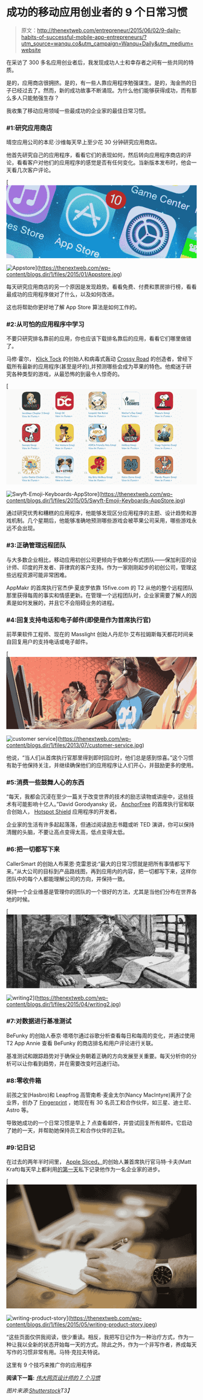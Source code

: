 # 成功的移动应用创业者的 9 个日常习惯

> 原文：<http://thenextweb.com/entrepreneur/2015/06/02/9-daily-habits-of-successful-mobile-app-entrepreneurs/?utm_source=wanqu.co&utm_campaign=Wanqu+Daily&utm_medium=website>

在采访了 300 多名应用创业者后，我发现成功人士和幸存者之间有一些共同的特质。

是的，应用商店很拥挤。是的，有一些人靠应用程序勉强谋生。是的，淘金热的日子已经过去了。然而，新的成功故事不断涌现。为什么他们能够获得成功，而有那么多人只能勉强生存？

我收集了移动应用领域一些最成功的企业家的最佳日常习惯。

### #1:研究应用商店

晴空应用公司的本尼·沙维每天早上至少花 30 分钟研究应用商店。

他首先研究自己的应用程序，看看它们的表现如何，然后转向应用程序商店的评论，看看客户对他们的应用程序的感觉是否有任何变化。当新版本发布时，他会一天看几次客户评论。

[](https://thenextweb.com/wp-content/blogs.dir/1/files/2015/01/Appstore.jpg)

[![Appstore](img/d40b674d24dd64f5975a271964ba174e.png)

<noscript><img loading="lazy" class="aligncenter size-large wp-image-827002" src="img/d40b674d24dd64f5975a271964ba174e.png" alt="Appstore" srcset="https://cdn0.tnwcdn.com/wp-content/blogs.dir/1/files/2015/01/Appstore-520x199.jpg 520w, https://cdn0.tnwcdn.com/wp-content/blogs.dir/1/files/2015/01/Appstore-220x84.jpg 220w, https://cdn0.tnwcdn.com/wp-content/blogs.dir/1/files/2015/01/Appstore-730x280.jpg 730w, https://cdn0.tnwcdn.com/wp-content/blogs.dir/1/files/2015/01/Appstore.jpg 1460w" data-original-src="https://cdn0.tnwcdn.com/wp-content/blogs.dir/1/files/2015/01/Appstore-520x199.jpg"/></noscript>](https://thenextweb.com/wp-content/blogs.dir/1/files/2015/01/Appstore.jpg) 

[](https://thenextweb.com/wp-content/blogs.dir/1/files/2015/01/Appstore.jpg)

每天研究应用商店的另一个原因是发现趋势。看看免费、付费和票房排行榜，看看最成功的应用程序做对了什么，以及如何改进。

这也将帮助你更好地了解 App Store 算法是如何工作的。

### #2:从可怕的应用程序中学习

不要只研究排名靠前的应用，你也应该下载排名靠后的应用，看看它们哪里做错了。

马修·霍尔， [Klick Tock](http://www.klicktock.com/) 的创始人和病毒式轰动 [Crossy Road](http://crossyroad.com/) 的创造者，曾经下载所有最新的应用程序(甚至是坏的),并预测哪些会成为苹果的特色。他痴迷于研究各种类型的游戏，从最恐怖的到最令人惊奇的。

[](https://thenextweb.com/wp-content/blogs.dir/1/files/2015/05/Swyft-Emoji-Keyboards-AppStore.jpg)

[![Swyft-Emoji-Keyboards-AppStore](img/804bfacdbb21bef94b49cbea387aed52.png)

<noscript><img loading="lazy" class="aligncenter size-large wp-image-870013" src="img/804bfacdbb21bef94b49cbea387aed52.png" alt="Swyft-Emoji-Keyboards-AppStore" srcset="https://cdn0.tnwcdn.com/wp-content/blogs.dir/1/files/2015/05/Swyft-Emoji-Keyboards-AppStore-520x260.jpg 520w, https://cdn0.tnwcdn.com/wp-content/blogs.dir/1/files/2015/05/Swyft-Emoji-Keyboards-AppStore-220x110.jpg 220w, https://cdn0.tnwcdn.com/wp-content/blogs.dir/1/files/2015/05/Swyft-Emoji-Keyboards-AppStore-1200x600.jpg 1200w, https://cdn0.tnwcdn.com/wp-content/blogs.dir/1/files/2015/05/Swyft-Emoji-Keyboards-AppStore.jpg 1216w" data-original-src="https://cdn0.tnwcdn.com/wp-content/blogs.dir/1/files/2015/05/Swyft-Emoji-Keyboards-AppStore-520x260.jpg"/></noscript>](https://thenextweb.com/wp-content/blogs.dir/1/files/2015/05/Swyft-Emoji-Keyboards-AppStore.jpg) 

[](https://thenextweb.com/wp-content/blogs.dir/1/files/2015/05/Swyft-Emoji-Keyboards-AppStore.jpg)

通过研究优秀和糟糕的应用程序，他能够发现区分应用程序的主题、设计趋势和游戏机制。几个星期后，他能够准确地预测哪些游戏会被苹果公司采用，哪些游戏永远不会出现。

### #3:正确管理远程团队

与大多数企业相比，移动应用初创公司更倾向于依赖分布式团队——保加利亚的设计师、印度的开发者、菲律宾的客户支持。作为一家刚刚起步的初创公司，管理这些远程资源可能非常困难。

AppMakr 的首席执行官杰伊·夏皮罗依靠 15five.com 的 T2 从他的整个远程团队那里获得每周的事实和情感更新。在管理一个远程团队时，企业家需要了解人的因素是如何发展的，并且它不会阻碍业务的进程。

### #4:回复支持电话和电子邮件(即使是作为首席执行官)

前苹果软件工程师、现在的 Masslight 创始人丹尼尔·艾布拉姆斯每天都花时间亲自回复用户的支持电话或电子邮件。

[](https://thenextweb.com/wp-content/blogs.dir/1/files/2013/07/customer-service.jpg)

[![customer service](img/67b3b4eb014ea5dc4bf484e573ac9c47.png)

<noscript><img loading="lazy" class="aligncenter size-large wp-image-647622" src="img/67b3b4eb014ea5dc4bf484e573ac9c47.png" alt="customer service" srcset="https://cdn0.tnwcdn.com/wp-content/blogs.dir/1/files/2013/07/customer-service-520x197.jpg 520w, https://cdn0.tnwcdn.com/wp-content/blogs.dir/1/files/2013/07/customer-service-220x83.jpg 220w, https://cdn0.tnwcdn.com/wp-content/blogs.dir/1/files/2013/07/customer-service-730x276.jpg 730w, https://cdn0.tnwcdn.com/wp-content/blogs.dir/1/files/2013/07/customer-service.jpg 1450w" data-original-src="https://cdn0.tnwcdn.com/wp-content/blogs.dir/1/files/2013/07/customer-service-520x197.jpg"/></noscript>](https://thenextweb.com/wp-content/blogs.dir/1/files/2013/07/customer-service.jpg) 

[](https://thenextweb.com/wp-content/blogs.dir/1/files/2013/07/customer-service.jpg)

他说，“当人们从首席执行官那里得到即时回应时，他们总是感到惊喜。”这个习惯有助于他保持关注，并继续确保他们的应用程序让人们开心，并鼓励更多的使用。

### #5:消费一些鼓舞人心的东西

“每天，我都会沉浸在至少一篇关于改变世界的技术的励志读物或讲座中，这些技术有可能影响十亿人。”David Gorodyansky 说， [AnchorFree](http://www.anchorfree.com) 的首席执行官和联合创始人， [Hotspot Shield](http://www.hotspotshield.com) 应用程序的开发者。

企业家的生活有许多起起落落，但通过阅读励志书籍或听 TED 演讲，你可以保持清醒的头脑，不要让高点变得太高，低点变得太低。

### #6:把一切都写下来

CallerSmart 的创始人布莱恩·克雷恩说:“最大的日常习惯就是把所有事情都写下来。”从大公司的目标到产品路线图，再到应用内的内容，把一切都写下来，这样你团队中的每个人都能理解公司的方向，并保持一致。

保持一个企业维基是管理你的团队的一个很好的方法，尤其是当他们分布在世界各地的时候。

[](https://thenextweb.com/wp-content/blogs.dir/1/files/2015/04/writing2.jpg)

[![writing2](img/7735b11c5720c6f74421742e35877ad8.png)

<noscript><img loading="lazy" class="aligncenter size-large wp-image-858375" src="img/7735b11c5720c6f74421742e35877ad8.png" alt="writing2" srcset="https://cdn0.tnwcdn.com/wp-content/blogs.dir/1/files/2015/04/writing2-520x202.jpg 520w, https://cdn0.tnwcdn.com/wp-content/blogs.dir/1/files/2015/04/writing2-220x85.jpg 220w, https://cdn0.tnwcdn.com/wp-content/blogs.dir/1/files/2015/04/writing2-730x284.jpg 730w, https://cdn0.tnwcdn.com/wp-content/blogs.dir/1/files/2015/04/writing2.jpg 798w" data-original-src="https://cdn0.tnwcdn.com/wp-content/blogs.dir/1/files/2015/04/writing2-520x202.jpg"/></noscript>](https://thenextweb.com/wp-content/blogs.dir/1/files/2015/04/writing2.jpg) 

[](https://thenextweb.com/wp-content/blogs.dir/1/files/2015/04/writing2.jpg)

### #7:对数据进行基准测试

BeFunky 的创始人泰京·塔塔尔通过谷歌分析查看每日和每周的变化，并通过使用 T2 App Annie 查看 BeFunky 的商店排名和用户评论进行关联。

基准测试和跟踪趋势对于确保业务朝着正确的方向发展至关重要。每天分析你的分析可以让你看到趋势，并在需要改变时迅速行动。

### #8:零收件箱

前孩之宝(Hasbro)和 Leapfrog 高管南希·麦金太尔(Nancy MacIntyre)离开了企业界，创办了 [Fingerprint](http://fingerprintplay.com) ，她现在有 30 名员工和合作伙伴，如三星、迪士尼、Astro 等。

导致她成功的一个日常习惯是早上 7 点查看邮件，并尝试回复所有邮件。它启动了她的一天，并帮助她保持员工和合作伙伴的正轨。

### #9:记日记

在过去的两年半时间里， [Apple Sliced，](http://applesliced.com/)的创始人兼首席执行官马特·卡夫(Matt Kraft)每天早上都利用[的第一天](https://itunes.apple.com/us/app/day-one-journal-notes-diary/id421706526?mt=8)私下记录他作为一名企业家的进步。

[](https://thenextweb.com/wp-content/blogs.dir/1/files/2015/05/writing-product-story.jpeg)

[![writing-product-story](img/184b388d3e84d7902f20c9ca660fa382.png)

<noscript><img loading="lazy" class="aligncenter size-large wp-image-864593" src="img/184b388d3e84d7902f20c9ca660fa382.png" alt="writing-product-story" srcset="https://cdn0.tnwcdn.com/wp-content/blogs.dir/1/files/2015/05/writing-product-story-520x338.jpeg 520w, https://cdn0.tnwcdn.com/wp-content/blogs.dir/1/files/2015/05/writing-product-story-220x143.jpeg 220w, https://cdn0.tnwcdn.com/wp-content/blogs.dir/1/files/2015/05/writing-product-story.jpeg 940w" data-original-src="https://cdn0.tnwcdn.com/wp-content/blogs.dir/1/files/2015/05/writing-product-story-520x338.jpeg"/></noscript>](https://thenextweb.com/wp-content/blogs.dir/1/files/2015/05/writing-product-story.jpeg) 

[](https://thenextweb.com/wp-content/blogs.dir/1/files/2015/05/writing-product-story.jpeg)

“这些页面仅供我阅读，很少重读。相反，我把写日记作为一种治疗方式，作为一种让我以全新的状态开始每一天的方式。除此之外，作为一个非写作者，养成每天写作的习惯非常有用。马特·克拉夫特说。

这里有 9 个技巧来推广你的应用程序

**阅读下一篇:** *[伟大网页设计师的 7 个习惯](https://thenextweb.com/news/7-habits-of-great-web-designers)*

*图片来源:[Shutterstock](http://shutterstock.com)T3】*